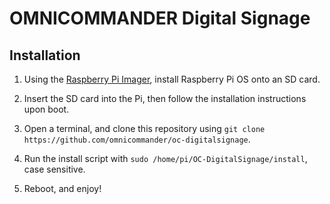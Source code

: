 # OMNICOMMANDER Digital Signage

## Installation

1. Using the [Raspberry Pi Imager](https://www.raspberrypi.org/software/), install Raspberry Pi OS onto an SD card.

2. Insert the SD card into the Pi, then follow the installation instructions upon boot.

3. Open a terminal, and clone this repository using `git clone https://github.com/omnicommander/oc-digitalsignage`.

4. Run the install script with `sudo /home/pi/OC-DigitalSignage/install`, case sensitive.

5. Reboot, and enjoy!
